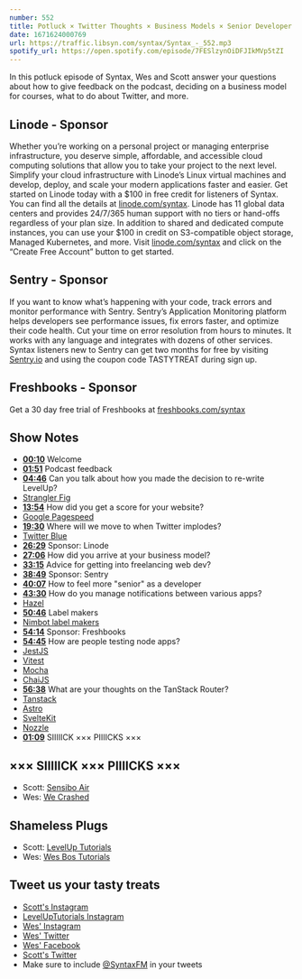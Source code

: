 ```yaml
---
number: 552
title: Potluck × Twitter Thoughts × Business Models × Senior Developer
date: 1671624000769
url: https://traffic.libsyn.com/syntax/Syntax_-_552.mp3
spotify_url: https://open.spotify.com/episode/7FESlzynOiDFJIkMVp5tZI
---
```


In this potluck episode of Syntax, Wes and Scott answer your questions about how to give feedback on the podcast, deciding on a business model for courses, what to do about Twitter, and more.

## Linode  - Sponsor

Whether you’re working on a personal project or managing enterprise infrastructure, you deserve simple, affordable, and accessible cloud computing solutions that allow you to take your project to the next level. Simplify your cloud infrastructure with Linode’s Linux virtual machines and develop, deploy, and scale your modern applications faster and easier. Get started on Linode today with a $100 in free credit for listeners of Syntax. You can find all the details at [linode.com/syntax](https://linode.com/syntax). Linode has 11 global data centers and provides 24/7/365 human support with no tiers or hand-offs regardless of your plan size. In addition to shared and dedicated compute instances, you can use your $100 in credit on S3-compatible object storage, Managed Kubernetes, and more. Visit [linode.com/syntax](https://linode.com/syntax) and click on the “Create Free Account” button to get started.

## Sentry - Sponsor

If you want to know what’s happening with your code, track errors and monitor performance with Sentry. Sentry’s Application Monitoring platform helps developers see performance issues, fix errors faster, and optimize their code health. Cut your time on error resolution from hours to minutes. It works with any language and integrates with dozens of other services. Syntax listeners new to Sentry can get two months for  free by visiting [Sentry.io](https://sentry.io) and using the coupon code TASTYTREAT during sign up.

## Freshbooks - Sponsor

Get a 30 day free trial of Freshbooks at [freshbooks.com/syntax](https://freshbooks.com/syntax)

## Show Notes

* **[00:10](#t=00:10)** Welcome
* **[01:51](#t=01:51)** Podcast feedback
* **[04:46](#t=04:46)** Can you talk about how you made the decision to re-write LevelUp?
* [Strangler Fig](https://learn.microsoft.com/en-us/azure/architecture/patterns/strangler-fig)
* **[13:54](#t=13:54)** How did you get a score for your website?
* [Google Pagespeed](https://developers.google.com/speed/)
* **[19:30](#t=19:30)** Where will we move to when Twitter implodes?
* [Twitter Blue](https://help.twitter.com/en/using-twitter/twitter-blue)
* **[26:29](#t=26:29)** Sponsor: Linode
* **[27:06](#t=27:06)** How did you arrive at your business model?
* **[33:15](#t=33:15)** Advice for getting into freelancing web dev?
* **[38:49](#t=38:49)** Sponsor: Sentry
* **[40:07](#t=40:07)** How to feel more "senior" as a developer
* **[43:30](#t=43:30)** How do you manage notifications between various apps?
* [Hazel](https://www.noodlesoft.com)
* **[50:46](#t=50:46)** Label makers
* [Nimbot label makers](https://niimbotd11.com)
* **[54:14](#t=54:14)** Sponsor: Freshbooks
* **[54:45](#t=54:45)** How are people testing node apps?
* [JestJS](https://jestjs.io)
* [Vitest](https://vitest.dev)
* [Mocha](https://mochajs.org)
* [ChaiJS](https://www.chaijs.com)
* **[56:38](#t=56:38)** What are your thoughts on the TanStack Router?
* [Tanstack](https://tanstack.com/router/v1/docs/overview)
* [Astro](https://astro.build)
* [SvelteKit](https://kit.svelte.dev)
* [Nozzle](https://nozzle.io)
* **[01:09](#t=01:09)** SIIIIICK ××× PIIIICKS ×××

## ××× SIIIIICK ××× PIIIICKS ×××

* Scott: [Sensibo Air](https://amzn.to/3VAbZor)
* Wes: [We Crashed](https://en.wikipedia.org/wiki/WeCrashed)

## Shameless Plugs

* Scott: [LevelUp Tutorials](https://levelup.video)
* Wes: [Wes Bos Tutorials](https://wesbos.com/courses)

## Tweet us your tasty treats

* [Scott's Instagram](https://www.instagram.com/stolinski/)
* [LevelUpTutorials Instagram](https://www.instagram.com/LevelUpTutorials/)
* [Wes' Instagram](https://www.instagram.com/wesbos/)
* [Wes' Twitter](https://twitter.com/wesbos)
* [Wes' Facebook](https://www.facebook.com/wesbos.developer)
* [Scott's Twitter](https://twitter.com/stolinski)
* Make sure to include [@SyntaxFM](https://twitter.com/SyntaxFM) in your tweets
